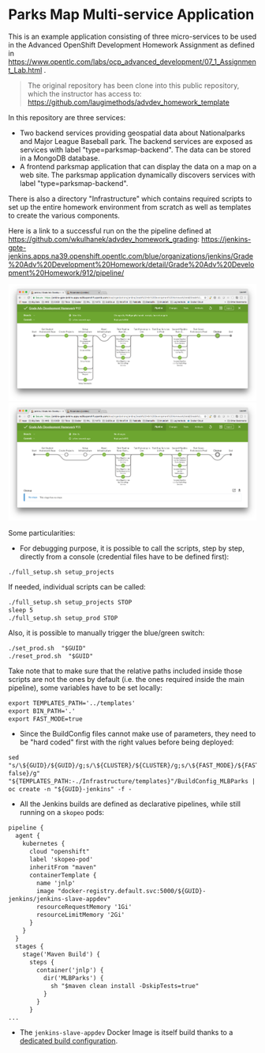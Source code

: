 # Parks Map Multi-service Application

This is an example application consisting of three micro-services to be used in the Advanced OpenShift Development Homework Assignment as defined in https://www.opentlc.com/labs/ocp_advanced_development/07_1_Assignment_Lab.html .

> The original repository has been clone into this public repository, which the instructor has access to: https://github.com/laugimethods/advdev_homework_template

In this repository are three services:

* Two backend services providing geospatial data about Nationalparks and Major League Baseball park. The backend services are exposed as services with label "type=parksmap-backend". The data can be stored in a MongoDB database.
* A frontend parksmap application that can display the data on a map on a web site. The parksmap application dynamically discovers services with label "type=parksmap-backend".

There is also a directory "Infrastructure" which contains required scripts to set up the entire homework environment from scratch as well as templates to create the various components.

Here is a link to a successful run on the the pipeline defined at https://github.com/wkulhanek/advdev_homework_grading: https://jenkins-gpte-jenkins.apps.na39.openshift.opentlc.com/blue/organizations/jenkins/Grade%20Adv%20Development%20Homework/detail/Grade%20Adv%20Development%20Homework/912/pipeline/

![Grade Adv Development Homework 912](./images/Grade%20Adv%20Development%20Homework%20912.png?raw=true "Grade%20Adv%20Development%20Homework%20912")
![Grade Adv Development Homework 911](./images/Grade%20Adv%20Development%20Homework%20911.png?raw=true "Grade%20Adv%20Development%20Homework%20911")

Some particularities:

* For debugging purpose, it is possible to call the scripts, step by step, directly from a console (credential files have to be defined first):
```
./full_setup.sh setup_projects
```
If needed, individual scripts can be called:
```
./full_setup.sh setup_projects STOP
sleep 5
./full_setup.sh setup_prod STOP
```
Also, it is possible to manually trigger the blue/green switch:
```
./set_prod.sh  "$GUID"
./reset_prod.sh  "$GUID"
```

Take note that to make sure that the relative paths included inside those scripts are not the ones by default (i.e. the ones required inside the main pipeline), some variables have to be set locally:
```
export TEMPLATES_PATH='../templates'
export BIN_PATH='.'
export FAST_MODE=true
```

* Since the BuildConfig files cannot make use of parameters, they need to be "hard coded" first with the right values before being deployed:
```
sed "s/\${GUID}/${GUID}/g;s/\${CLUSTER}/${CLUSTER}/g;s/\${FAST_MODE}/${FAST_MODE:-false}/g" "${TEMPLATES_PATH:-./Infrastructure/templates}"/BuildConfig_MLBParks | oc create -n "${GUID}-jenkins" -f -
```

* All the Jenkins builds are defined as declarative pipelines, while still running on a `skopeo` pods:
```
pipeline {
  agent {
    kubernetes {
      cloud "openshift"
      label 'skopeo-pod'
      inheritFrom "maven"
      containerTemplate {
        name 'jnlp'
        image "docker-registry.default.svc:5000/${GUID}-jenkins/jenkins-slave-appdev"
        resourceRequestMemory '1Gi'
        resourceLimitMemory '2Gi'
      }
    }
  }
  stages {
    stage('Maven Build') {
      steps {
        container('jnlp') {
          dir('MLBParks') {
            sh "$maven clean install -DskipTests=true"
          }
        }
      }
...
```

* The `jenkins-slave-appdev` Docker Image is itself build thanks to a [dedicated build configuration](./Infrastructure/templates/BuildConfig_Skopeo).
